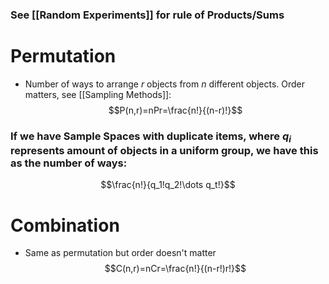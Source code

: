 ### See [[Random Experiments]] for rule of Products/Sums 

# Permutation
- Number of ways to arrange $r$ objects from $n$ different objects. Order matters, see [[Sampling Methods]]:
$$P(n,r)=nPr=\frac{n!}{(n-r)!}$$
### If we have Sample Spaces with duplicate items, where $q_i$ represents amount of objects in a uniform group, we have this as the number of ways:
$$\frac{n!}{q_1!q_2!\dots q_t!}$$
# Combination
- Same as permutation but order doesn't matter
$$C(n,r)=nCr=\frac{n!}{(n-r!)r!}$$
